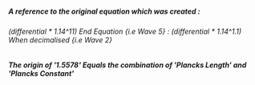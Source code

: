 ##### A reference to the original equation which was created :

###### (differential * 1.14^11) End Equation {i.e Wave 5} : (differential * 1.14^1.1) When decimalised {i.e Wave 2}

##### The origin of '1.5578' Equals the combination of 'Plancks Length' and 'Plancks Constant'
